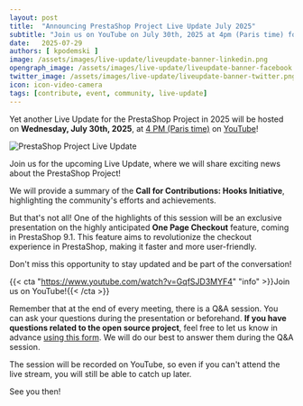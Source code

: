 ```yaml
---
layout: post
title:  "Announcing PrestaShop Project Live Update July 2025"
subtitle: "Join us on YouTube on July 30th, 2025 at 4pm (Paris time) for the next Live Update!"
date:   2025-07-29
authors: [ kpodemski ]
image: /assets/images/live-update/liveupdate-banner-linkedin.png
opengraph_image: /assets/images/live-update/liveupdate-banner-facebook.png
twitter_image: /assets/images/live-update/liveupdate-banner-twitter.png
icon: icon-video-camera
tags: [contribute, event, community, live-update]
---
```


Yet another Live Update for the PrestaShop Project in 2025 will be hosted on **Wednesday, July 30th, 2025**, at [4 PM (Paris time)](https://time.is/1600_30_Jul_2025_in_Paris) on [YouTube](https://www.youtube.com/watch?v=GqfSJD3MYF4)!

![PrestaShop Project Live Update](/assets/images/live-update/liveupdate-banner-linkedin.png)

Join us for the upcoming Live Update, where we will share exciting news about the PrestaShop Project! 

We will provide a summary of the **Call for Contributions: Hooks Initiative**, highlighting the community's efforts and achievements.

But that's not all! One of the highlights of this session will be an exclusive presentation on the highly anticipated **One Page Checkout** feature, coming in PrestaShop 9.1. This feature aims to revolutionize the checkout experience in PrestaShop, making it faster and more user-friendly.

Don't miss this opportunity to stay updated and be part of the conversation!

{{< cta "https://www.youtube.com/watch?v=GqfSJD3MYF4" "info" >}}Join us on YouTube!{{< /cta >}} 

Remember that at the end of every meeting, there is a Q&A session. You can ask your questions during the presentation or beforehand.
**If you have questions related to the open source project**, feel free to let us know in advance [using this form](https://forms.gle/FWazuZnXBtFPauFZ7). We will do our best to answer them during the Q&A session.

The session will be recorded on YouTube, so even if you can't attend the live stream, you will still be able to catch up later.

See you then!
